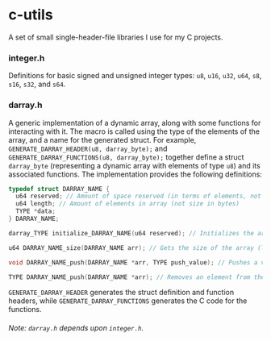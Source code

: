 # c-utils

A set of small single-header-file libraries I use for my C projects.

### integer.h

Definitions for basic signed and unsigned integer types: `u8`, `u16`, `u32`, `u64`, `s8`, `s16`, `s32`, and `s64`.

### darray.h

A generic implementation of a dynamic array, along with some functions for interacting with it. The macro is called using the type of the elements of the array, and a name for the generated struct. For example, `GENERATE_DARRAY_HEADER(u8, darray_byte);` and `GENERATE_DARRAY_FUNCTIONS(u8, darray_byte);` together define a struct `darray_byte` (representing a dynamic array with elements of type `u8`) and its associated functions. The implementation provides the following definitions:

```c
typedef struct DARRAY_NAME {
  u64 reserved; // Amount of space reserved (in terms of elements, not bytes)
  u64 length; // Amount of elements in array (not size in bytes)
  TYPE *data;
} DARRAY_NAME;

darray_TYPE initialize_DARRAY_NAME(u64 reserved); // Initializes the array

u64 DARRAY_NAME_size(DARRAY_NAME arr); // Gets the size of the array (length * sizeof(TYPE))

void DARRAY_NAME_push(DARRAY_NAME *arr, TYPE push_value); // Pushes a value to the end of the array.

TYPE DARRAY_NAME_push(DARRAY_NAME *arr); // Removes an element from the end of the array and returns its value.
```

`GENERATE_DARRAY_HEADER` generates the struct definition and function headers, while `GENERATE_DARRAY_FUNCTIONS` generates the C code for the functions.

###### Note: `darray.h` depends upon `integer.h`.
